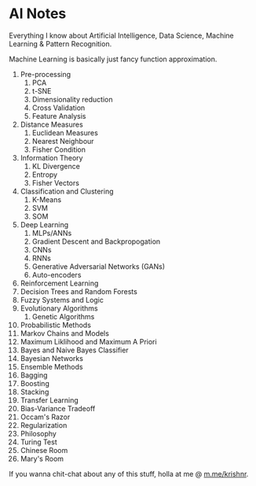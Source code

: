 # AI Notes

Everything I know about Artificial Intelligence, Data Science, Machine Learning & Pattern Recognition.

Machine Learning is basically just fancy function approximation.

1. Pre-processing
   1. PCA
   2. t-SNE
   3. Dimensionality reduction
   4. Cross Validation
   5. Feature Analysis
2. Distance Measures
   1. Euclidean Measures
   2. Nearest Neighbour
   3. Fisher Condition
3. Information Theory
   1. KL Divergence
   2. Entropy
   3. Fisher Vectors
4. Classification and Clustering
   1. K-Means
   2. SVM
   3. SOM
5. Deep Learning
   1. MLPs/ANNs
   2. Gradient Descent and Backpropogation
   3. CNNs
   4. RNNs
   5. Generative Adversarial Networks (GANs)
   6. Auto-encoders
6. Reinforcement Learning
7. Decision Trees and Random Forests
8. Fuzzy Systems and Logic
9. Evolutionary Algorithms
   1. Genetic Algorithms
10. Probabilistic Methods
   1. Markov Chains and Models
   2. Maximum Liklihood and Maximum A Priori
   3. Bayes and Naive Bayes Classifier
   4. Bayesian Networks
11. Ensemble Methods
   1. Bagging
   2. Boosting
   3. Stacking 
12. Transfer Learning
13. Bias-Variance Tradeoff
   1. Occam's Razor
   2. Regularization 
14. Philosophy
   1. Turing Test
   2. Chinese Room
   3. Mary's Room


If you wanna chit-chat about any of this stuff, holla at me @ [m.me/krishnr](http:/m.me/krishnr).